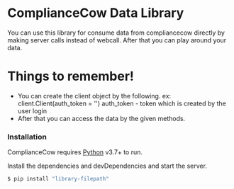 # ComplianceCow Data Library

You can use this library for consume data from compliancecow directly by making server calls instead of webcall. After that you can play around your data.

# Things to remember!

  - You can create the client object by the following.
    ex: client.Client(auth_token = '') 
    auth_token - token which is created by the user login
  - After that you can access the data by the given methods.

### Installation

ComplianceCow requires [Python](https://www.python.org/) v3.7+ to run.

Install the dependencies and devDependencies and start the server.

```sh
$ pip install "library-filepath"
```